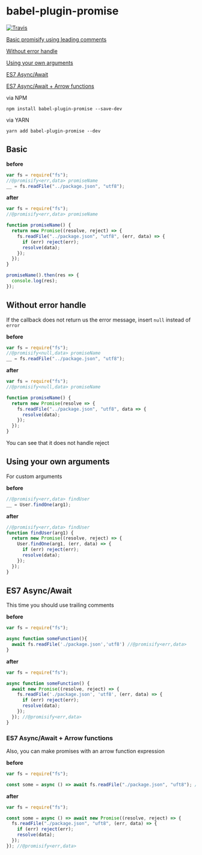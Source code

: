 # babel-plugin-promise 

[![Travis](https://img.shields.io/travis/rust-lang/rust.svg?style=flat-square)](https://travis-ci.org/vaheqelyan/babel-plugin-promise)



[Basic promisify using leading comments](#basic)

[Without error handle](#without-error-handle)

[Using your own arguments](#using-your-own-arguments)

[ES7 Async/Await](#es7-asyncawait)

[ES7 Async/Await + Arrow functions](#es7-async-and-await-arrow-functions)

via NPM 
```code
npm install babel-plugin-promise --save-dev
```

via YARN
```code
yarn add babel-plugin-promise --dev
```

## Basic

**before**

```javascript
var fs = require("fs");
//@promisify<err,data> promiseName
__ = fs.readFile("../package.json", "utf8");

```

**after**

```javascript
var fs = require("fs");
//@promisify<err,data> promiseName

function promiseName() {
  return new Promise((resolve, reject) => {
    fs.readFile("../package.json", "utf8", (err, data) => {
      if (err) reject(err);
      resolve(data);
    });
  });
}

promiseName().then(res => {
  console.log(res);
});


```


## Without error handle

If the callback does not return us the error message, insert ```null``` instead of ```error```

**before**

```javascript
var fs = require("fs");
//@promisify<null,data> promiseName
__ = fs.readFile("../package.json", "utf8");
```

**after**


```javascript
var fs = require("fs");
//@promisify<null,data> promiseName

function promiseName() {
  return new Promise(resolve => {
    fs.readFile("../package.json", "utf8", data => {
      resolve(data);
    });
  });
}
```

You can see that it does not handle reject


## Using your own arguments

For custom arguments


**before**

```javascript
//@promisify<err,data> findUser
__ = User.findOne(arg1);
```

**after**
```javascript
//@promisify<err,data> findUser
function findUser(arg1) {
  return new Promise((resolve, reject) => {
    User.findOne(arg1, (err, data) => {
      if (err) reject(err);
      resolve(data);
    });
  });
}
```


## ES7 Async/Await

This time you should use trailing comments

**before**

```javascript
var fs = require("fs");

async function someFunction(){
  await fs.readFile('./package.json','utf8') //@promisify<err,data>
}
```

**after**

```javascript
var fs = require("fs");

async function someFunction() {
  await new Promise((resolve, reject) => {
    fs.readFile('./package.json', 'utf8', (err, data) => {
      if (err) reject(err);
      resolve(data);
    });
  }); //@promisify<err,data>
}
```

### ES7 Async/Await + Arrow functions

Also, you can make promises with an arrow function expression

**before**

```javascript
var fs = require("fs");

const some = async () => await fs.readFile("./package.json", "uft8"); //@promisify<err,data>

```

**after**

```javascript
var fs = require("fs");

const some = async () => await new Promise((resolve, reject) => {
  fs.readFile("./package.json", "uft8", (err, data) => {
    if (err) reject(err);
    resolve(data);
  });
}); //@promisify<err,data>
```

